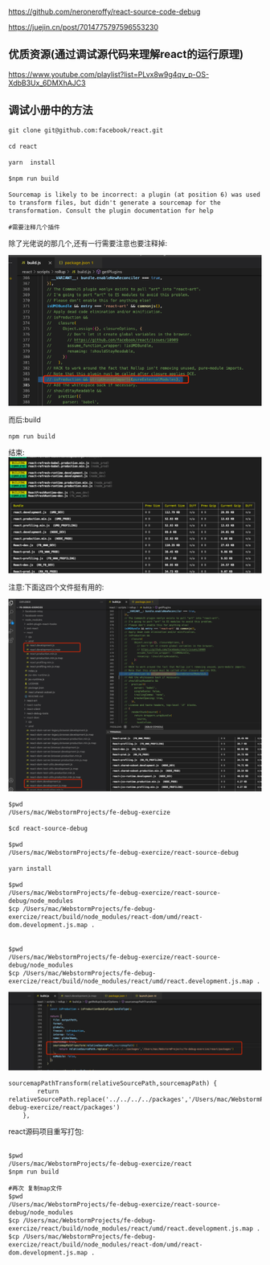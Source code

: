 https://github.com/neroneroffy/react-source-code-debug


https://juejin.cn/post/7014775797596553230



## 优质资源(通过调试源代码来理解react的运行原理)

https://www.youtube.com/playlist?list=PLvx8w9g4qv_p-OS-XdbB3Ux_6DMXhAJC3



## 调试小册中的方法

```shell
git clone git@github.com:facebook/react.git

cd react

yarn  install

$npm run build

Sourcemap is likely to be incorrect: a plugin (at position 6) was used to transform files, but didn't generate a sourcemap for the transformation. Consult the plugin documentation for help

#需要注释几个插件

```

除了光佬说的那几个,还有一行需要注意也要注释掉:

![img.png](img.png)

而后:build

`npm run build`

结束:
![img_1.png](img_1.png)


注意:下面这四个文件挺有用的:

![img_2.png](img_2.png)

```shell
$pwd
/Users/mac/WebstormProjects/fe-debug-exercize

$cd react-source-debug

$pwd
/Users/mac/WebstormProjects/fe-debug-exercize/react-source-debug

yarn install

$pwd
/Users/mac/WebstormProjects/fe-debug-exercize/react-source-debug/node_modules
$cp /Users/mac/WebstormProjects/fe-debug-exercize/react/build/node_modules/react-dom/umd/react-dom.development.js.map .


$pwd
/Users/mac/WebstormProjects/fe-debug-exercize/react-source-debug/node_modules
$cp /Users/mac/WebstormProjects/fe-debug-exercize/react/build/node_modules/react/umd/react.development.js.map .
```



![img_4.png](img_4.png)

```
sourcemapPathTransform(relativeSourcePath,sourcemapPath) { 
        return relativeSourcePath.replace('../../../../packages','/Users/mac/WebstormProjects/fe-debug-exercize/react/packages')
    },
```

react源码项目重写打包:

```shell

$pwd
/Users/mac/WebstormProjects/fe-debug-exercize/react
$npm run build

#再次 复制map文件
$pwd
/Users/mac/WebstormProjects/fe-debug-exercize/react-source-debug/node_modules
$cp /Users/mac/WebstormProjects/fe-debug-exercize/react/build/node_modules/react/umd/react.development.js.map .
$cp /Users/mac/WebstormProjects/fe-debug-exercize/react/build/node_modules/react-dom/umd/react-dom.development.js.map .
```



